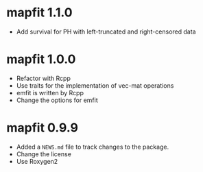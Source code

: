 # mapfit 1.1.0

- Add survival for PH with left-truncated and right-censored data

# mapfit 1.0.0

- Refactor with Rcpp
- Use traits for the implementation of vec-mat operations
- emfit is written by Rcpp
- Change the options for emfit

# mapfit 0.9.9

- Added a `NEWS.md` file to track changes to the package.
- Change the license
- Use Roxygen2



